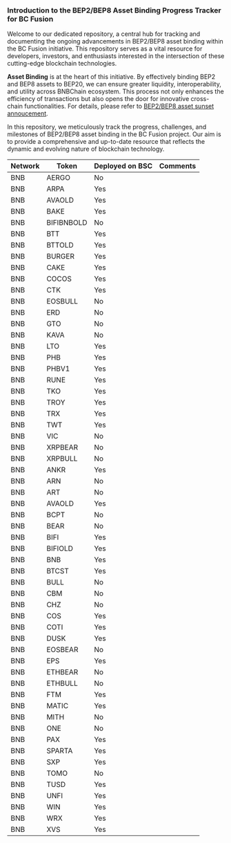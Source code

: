 ### Introduction to the BEP2/BEP8 Asset Binding Progress Tracker for BC Fusion

Welcome to our dedicated repository, a central hub for tracking and documenting the ongoing advancements in BEP2/BEP8 asset binding within the BC Fusion initiative. This repository serves as a vital resource for developers, investors, and enthusiasts interested in the intersection of these cutting-edge blockchain technologies.

**Asset Binding** is at the heart of this initiative. By effectively binding BEP2 and BEP8 assets to BEP20, we can ensure greater liquidity, interoperability, and utility across BNBChain ecosystem. This process not only enhances the efficiency of transactions but also opens the door for innovative cross-chain functionalities. For details, please refer to [BEP2/BEP8 asset sunset annoucement](https://www.bnbchain.org/en/blog/bep2-bep8-asset-sunset-announcement).

In this repository, we meticulously track the progress, challenges, and milestones of BEP2/BEP8 asset binding in the BC Fusion project. Our aim is to provide a comprehensive and up-to-date resource that reflects the dynamic and evolving nature of blockchain technology. 

| **Network** | **Token**  | **Deployed on BSC** | Comments |
| ----------- | ---------- | ------------------- | -------- |
| BNB         | AERGO      | No                  |          |
| BNB         | ARPA       | Yes                 |          |
| BNB         | AVAOLD     | Yes                 |          |
| BNB         | BAKE       | Yes                 |          |
| BNB         | BIFIBNBOLD | No                  |          |
| BNB         | BTT        | Yes                 |          |
| BNB         | BTTOLD     | Yes                 |          |
| BNB         | BURGER     | Yes                 |          |
| BNB         | CAKE       | Yes                 |          |
| BNB         | COCOS      | Yes                 |          |
| BNB         | CTK        | Yes                 |          |
| BNB         | EOSBULL    | No                  |          |
| BNB         | ERD        | No                  |          |
| BNB         | GTO        | No                  |          |
| BNB         | KAVA       | No                  |          |
| BNB         | LTO        | Yes                 |          |
| BNB         | PHB        | Yes                 |          |
| BNB         | PHBV1      | Yes                 |          |
| BNB         | RUNE       | Yes                 |          |
| BNB         | TKO        | Yes                 |          |
| BNB         | TROY       | Yes                 |          |
| BNB         | TRX        | Yes                 |          |
| BNB         | TWT        | Yes                 |          |
| BNB         | VIC        | No                  |          |
| BNB         | XRPBEAR    | No                  |          |
| BNB         | XRPBULL    | No                  |          |
| BNB         | ANKR       | Yes                 |          |
| BNB         | ARN        | No                  |          |
| BNB         | ART        | No                  |          |
| BNB         | AVAOLD     | Yes                 |          |
| BNB         | BCPT       | No                  |          |
| BNB         | BEAR       | No                  |          |
| BNB         | BIFI       | Yes                 |          |
| BNB         | BIFIOLD    | Yes                 |          |
| BNB         | BNB        | Yes                 |          |
| BNB         | BTCST      | Yes                 |          |
| BNB         | BULL       | No                  |          |
| BNB         | CBM        | No                  |          |
| BNB         | CHZ        | No                  |          |
| BNB         | COS        | Yes                 |          |
| BNB         | COTI       | Yes                 |          |
| BNB         | DUSK       | Yes                 |          |
| BNB         | EOSBEAR    | No                  |          |
| BNB         | EPS        | Yes                 |          |
| BNB         | ETHBEAR    | No                  |          |
| BNB         | ETHBULL    | No                  |          |
| BNB         | FTM        | Yes                 |          |
| BNB         | MATIC      | Yes                 |          |
| BNB         | MITH       | No                  |          |
| BNB         | ONE        | No                  |          |
| BNB         | PAX        | Yes                 |          |
| BNB         | SPARTA     | Yes                 |          |
| BNB         | SXP        | Yes                 |          |
| BNB         | TOMO       | No                  |          |
| BNB         | TUSD       | Yes                 |          |
| BNB         | UNFI       | Yes                 |          |
| BNB         | WIN        | Yes                 |          |
| BNB         | WRX        | Yes                 |          |
| BNB         | XVS        | Yes                 |          |

